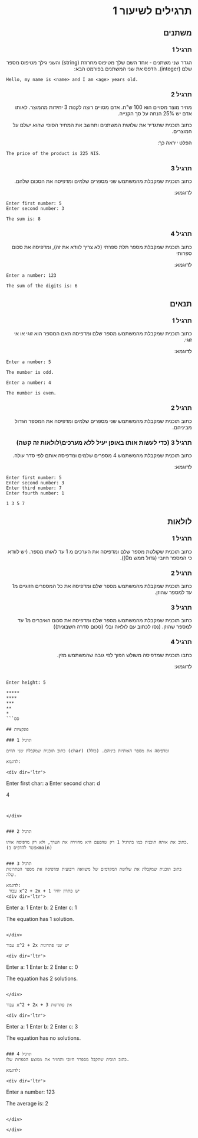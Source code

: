 <div dir="auto">


# תרגילים לשיעור 1

## משתנים 
### תרגיל 1


הגדר שני משתנים - אחד השם שלך מטיפוס מחרוזת (string) והשני גילך מטיפוס מספר שלם (integer). הדפס את שני המשתנים בפורמט הבא:

<div dir='ltr'>

```
Hello, my name is <name> and I am <age> years old.
```

</div>

### תרגיל 2
מחיר מוצר מסויים הוא 100 ש"ח.
אדם מסויים רוצה לקנות 3 יחידות מהמוצר.
לאותו אדם יש 25% הנחה על סך הקנייה.

כתוב תוכנית שתגדיר את שלושת המשתנים ותחשב את המחיר הסופי שהוא ישלם על המוצרים.

הפלט ייראה כך:


<div dir='ltr'>

```
The price of the product is 225 NIS.
```

</div>


### תרגיל 3
כתוב תוכנית שמקבלת מהמשתמש שני מספרים שלמים ומדפיסה את הסכום שלהם.


לדוגמא:

<div dir='ltr'>

```
Enter first number: 5
Enter second number: 3

The sum is: 8
```

</div>

### תרגיל 4

כתוב תוכנית שמקבלת מספר תלת ספרתי (לא צריך לוודא את זה), ומדפיסה את סכום ספרותי

לדוגמא:

<div dir='ltr'>

```
Enter a number: 123

The sum of the digits is: 6
```

</div>

## תנאים

### תרגיל 1
כתוב תוכנית שמקבלת מהמשתמש מספר שלם ומדפיסה האם המספר הוא זוגי או אי זוגי.

לדוגמא:

<div dir='ltr'>

```
Enter a number: 5

The number is odd.
```


```
Enter a number: 4

The number is even.
```

</div>

### תרגיל 2
כתוב תוכנית שמקבלת מהמשתמש שני מספרים שלמים ומדפיסה את המספר הגדול מביניהם.

### תרגיל 3 (כדי לעשות אותו באופן יעיל ללא מערכים\לולאות זה קשה)

כתוב תוכנית שמקבלת מהמשתמש 4 מספרים שלמים ומדפיסה אותם לפי סדר עולה.

לדוגמא:

<div dir='ltr'>

```
Enter first number: 5
Enter second number: 3
Enter third number: 7
Enter fourth number: 1

1 3 5 7
```


</div>



## לולאות

### תרגיל 1
כתוב תוכנית שקולטת מספר שלם ומדפיסה את הערכים מ 1 עד לאותו מספר. (יש לוודא כי המספר חיובי (גדול ממש מ0)).

### תרגיל 2
כתוב תוכנית שמקבלת מהמשתמש מספר שלם ומדפיסה את כל המספרים הזוגיים מ1 עד למספר שהוזן.

### תרגיל 3
כתוב תוכנית שמקבלת מהמשתמש מספר שלם ומדפיסה את סכום האיברים מ1 עד למספר שהוזן. (נסו לכתוב עם לולאה ובלי (סכום סדרה חשבונית))

### תרגיל 4

כתבו תוכנית שמדפיסה משולש הפוך לפי גובה שהמשתמש מזין.

לדוגמא:

<div dir='ltr'>

```

Enter height: 5

*****
****
***
**
*
```סס

## פונקציות

### תרגיל 1

כתוב תוכנית שמקבלת שני תווים (char) ומדפיסה את מספר האותיות ביניהם. (כולל)

לדוגמא:

<div dir='ltr'>

```
Enter first char: a
Enter second char: d

4
```


</div>


### תרגיל 2

כתוב את אותה תוכנית כמו בתרגיל 1 רק שהפעם היא מחזירה את הערך, ולא רק מדפיסה אותו. (אפשר להדפיס בmain)


### תרגיל 3
כתוב תוכנית שמקבלת את שלושת המקדמים של משוואה ריבועית ומדפיסה את מספר הפתרונות שלה.

לדוגמא:
 עבור x^2 + 2x + 1 יש פתרון יחיד
<div dir='ltr'>

```

Enter a: 1
Enter b: 2
Enter c: 1

The equation has 1 solution.
```

</div>

עבור x^2 + 2x יש שני פתרונות

<div dir='ltr'>

```
Enter a: 1
Enter b: 2
Enter c: 0

The equation has 2 solutions.
```

</div>

עבור x^2 + 2x + 3 אין פתרונות

<div dir='ltr'>

```

Enter a: 1
Enter b: 2
Enter c: 3

The equation has no solutions.
```

### תרגיל 4
כתוב תוכית שתקבל מספרר חיובי ותחזיר את ממוצע הספרות שלו.

לדוגמא:

<div dir='ltr'>

```
Enter a number: 123

The average is: 2
```

</div>

</div>
